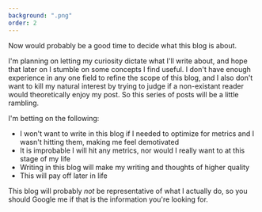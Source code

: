 ```yaml
---
background: ".png"
order: 2
---
```




Now would probably be a good time to decide what this blog is about.

I'm planning on letting my curiosity dictate what I'll write about, and hope that later on I stumble on some concepts I find useful. I don't have enough experience in any one field to refine the scope of this blog, and I also don't want to kill my natural interest by trying to judge if a non-existant reader would theoretically enjoy my post. So this series of posts will be a little rambling.

I'm betting on the following:

- I won't want to write in this blog if I needed to optimize for metrics and I wasn't hitting them, making me feel demotivated
- It is improbable I will hit any metrics, nor would I really want to at this stage of my life
- Writing in this blog will make my writing and thoughts of higher quality
- This will pay off later in life

This blog will probably _not_ be representative of what I actually do, so you should Google me if that is the information you're looking for.